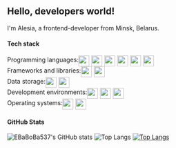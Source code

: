 ## Hello, developers world!

I'm Alesia, a frontend-developer from Minsk, Belarus. 

#### Tech stack

<div style="display: flex; flex-direction: row;">
    <span style="line-height: 20px;">Programming languages:</span>
    <img src="https://cdn.jsdelivr.net/gh/devicons/devicon@latest/icons/html5/html5-original.svg" style="height: 25px; margin-right: 5px"/> 
    <img src="https://cdn.jsdelivr.net/gh/devicons/devicon@latest/icons/css3/css3-original.svg" style="height: 25px; margin-right: 5px"/> 
    <img src="https://cdn.jsdelivr.net/gh/devicons/devicon@latest/icons/javascript/javascript-original.svg" style="height: 25px; margin-right: 5px"/> 
    <img src="https://cdn.jsdelivr.net/gh/devicons/devicon@latest/icons/java/java-original.svg" style="height: 25px; margin-right: 5px"/> 
    <img src="https://cdn.jsdelivr.net/gh/devicons/devicon@latest/icons/python/python-original.svg" style="height: 25px; margin-right: 5px"/>
    <img src="https://cdn.jsdelivr.net/gh/devicons/devicon@latest/icons/cplusplus/cplusplus-original.svg" style="height: 25px; margin-right: 5px"/>
</div>

<div style="display: flex; flex-direction: row;">
    <span style="line-height: 20px;">Frameworks and libraries:</span>
    <img src="https://cdn.jsdelivr.net/gh/devicons/devicon@latest/icons/spring/spring-original.svg" style="height: 25px; margin-right: 5px"/>
    <img src="https://cdn.jsdelivr.net/gh/devicons/devicon@latest/icons/hibernate/hibernate-original.svg" style="height: 25px; margin-right: 5px"/>
</div>

<div style="display: flex; flex-direction: row;">
    <span style="line-height: 20px;">Data storage:</span>
    <img src="https://cdn.jsdelivr.net/gh/devicons/devicon@latest/icons/json/json-original.svg" style="height: 25px; margin-right: 5px"/>
    <img src="https://cdn.jsdelivr.net/gh/devicons/devicon@latest/icons/mysql/mysql-original.svg" style="height: 25px; margin-right: 5px"/>
</div>


<div style="display: flex; flex-direction: row;">
    <span style="line-height: 20px;">Development environments:</span>
    <img src="https://cdn.jsdelivr.net/gh/devicons/devicon@latest/icons/vscode/vscode-original.svg" style="height: 25px; margin-right: 5px"/>
    <img src="https://cdn.jsdelivr.net/gh/devicons/devicon@latest/icons/visualstudio/visualstudio-original.svg" style="height: 25px; margin-right: 5px"/>
    <img src="https://cdn.jsdelivr.net/gh/devicons/devicon@latest/icons/intellij/intellij-original.svg" style="height: 25px; margin-right: 5px"/>

</div>

<div style="display: flex; flex-direction: row;">
    <span style="line-height: 20px;">Operating systems:</span>
    <img src="https://cdn.jsdelivr.net/gh/devicons/devicon@latest/icons/windows8/windows8-original.svg" style="height: 25px; margin-right: 5px"/>
    <img src="https://cdn.jsdelivr.net/gh/devicons/devicon@latest/icons/linux/linux-original.svg" style="height: 25px; margin-right: 5px"/>
</div>



#### GitHub Stats

![EBaBoBa537's GitHub stats](https://github-readme-stats.vercel.app/api?username=EBaBoBa537&show_icons=true&theme=radical)
![Top Langs](https://github-readme-stats.vercel.app/api/top-langs/?username=EBaBoBa537&layout=compact)
[![Top Langs](https://github-readme-stats.vercel.app/api/top-langs/?username=anuraghazra&layout=donut-vertical)](https://github.com/anuraghazra/github-readme-stats)

